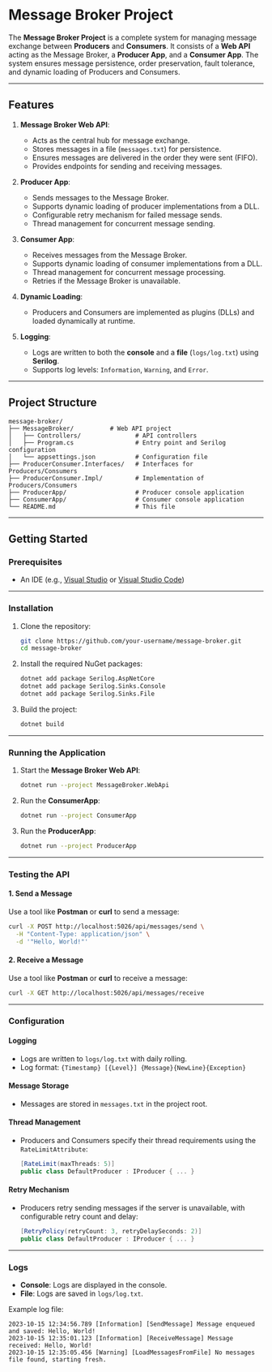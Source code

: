 # Message Broker Project

The **Message Broker Project** is a complete system for managing message exchange between **Producers** and **Consumers**. It consists of a **Web API** acting as the Message Broker, a **Producer App**, and a **Consumer App**. The system ensures message persistence, order preservation, fault tolerance, and dynamic loading of Producers and Consumers.

---

## Features
1. **Message Broker Web API**:
   - Acts as the central hub for message exchange.
   - Stores messages in a file (`messages.txt`) for persistence.
   - Ensures messages are delivered in the order they were sent (FIFO).
   - Provides endpoints for sending and receiving messages.

2. **Producer App**:
   - Sends messages to the Message Broker.
   - Supports dynamic loading of producer implementations from a DLL.
   - Configurable retry mechanism for failed message sends.
   - Thread management for concurrent message sending.

3. **Consumer App**:
   - Receives messages from the Message Broker.
   - Supports dynamic loading of consumer implementations from a DLL.
   - Thread management for concurrent message processing.
   - Retries if the Message Broker is unavailable.

4. **Dynamic Loading**:
   - Producers and Consumers are implemented as plugins (DLLs) and loaded dynamically at runtime.

5. **Logging**:
   - Logs are written to both the **console** and a **file** (`logs/log.txt`) using **Serilog**.
   - Supports log levels: `Information`, `Warning`, and `Error`.

---

## Project Structure
```
message-broker/
├── MessageBroker/          # Web API project
│   ├── Controllers/               # API controllers
│   ├── Program.cs                 # Entry point and Serilog configuration
│   └── appsettings.json           # Configuration file
├── ProducerConsumer.Interfaces/   # Interfaces for Producers/Consumers
├── ProducerConsumer.Impl/         # Implementation of Producers/Consumers
├── ProducerApp/                   # Producer console application
├── ConsumerApp/                   # Consumer console application
└── README.md                      # This file
```

---

## Getting Started

### Prerequisites
- An IDE (e.g., [Visual Studio](https://visualstudio.microsoft.com/) or [Visual Studio Code](https://code.visualstudio.com/))

---

### Installation
1. Clone the repository:
   ```bash
   git clone https://github.com/your-username/message-broker.git
   cd message-broker
   ```

2. Install the required NuGet packages:
   ```bash
   dotnet add package Serilog.AspNetCore
   dotnet add package Serilog.Sinks.Console
   dotnet add package Serilog.Sinks.File
   ```

3. Build the project:
   ```bash
   dotnet build
   ```

---

### Running the Application
1. Start the **Message Broker Web API**:
   ```bash
   dotnet run --project MessageBroker.WebApi
   ```

2. Run the **ConsumerApp**:
   ```bash
   dotnet run --project ConsumerApp
   ```

3. Run the **ProducerApp**:
   ```bash
   dotnet run --project ProducerApp
   ```

---

### Testing the API
#### 1. Send a Message
Use a tool like **Postman** or **curl** to send a message:
```bash
curl -X POST http://localhost:5026/api/messages/send \
  -H "Content-Type: application/json" \
  -d '"Hello, World!"'
```

#### 2. Receive a Message
Use a tool like **Postman** or **curl** to receive a message:
```bash
curl -X GET http://localhost:5026/api/messages/receive
```

---

### Configuration
#### Logging
- Logs are written to `logs/log.txt` with daily rolling.
- Log format: `{Timestamp} [{Level}] {Message}{NewLine}{Exception}`

#### Message Storage
- Messages are stored in `messages.txt` in the project root.

#### Thread Management
- Producers and Consumers specify their thread requirements using the `RateLimitAttribute`:
  ```csharp
  [RateLimit(maxThreads: 5)]
  public class DefaultProducer : IProducer { ... }
  ```

#### Retry Mechanism
- Producers retry sending messages if the server is unavailable, with configurable retry count and delay:
  ```csharp
  [RetryPolicy(retryCount: 3, retryDelaySeconds: 2)]
  public class DefaultProducer : IProducer { ... }
  ```

---

### Logs
- **Console**: Logs are displayed in the console.
- **File**: Logs are saved in `logs/log.txt`.

Example log file:
```
2023-10-15 12:34:56.789 [Information] [SendMessage] Message enqueued and saved: Hello, World!
2023-10-15 12:35:01.123 [Information] [ReceiveMessage] Message received: Hello, World!
2023-10-15 12:35:05.456 [Warning] [LoadMessagesFromFile] No messages file found, starting fresh.
```
